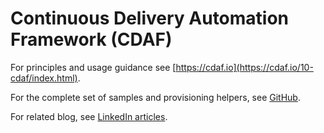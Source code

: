 # Continuous Delivery Automation Framework (CDAF)

For principles and usage guidance see [https://cdaf.io](https://cdaf.io/10-cdaf/index.html).

For the complete set of samples and provisioning helpers, see [GitHub](https://github.com/cdaf/windows).

For related blog, see [LinkedIn articles](https://www.linkedin.com/in/jules-clements-842b589/recent-activity/articles/).
